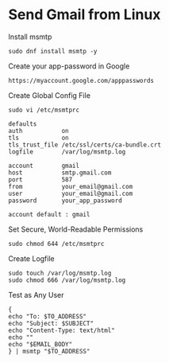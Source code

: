 # Send Gmail from Linux

Install msmtp
```
sudo dnf install msmtp -y
```
Create your app-password in Google
```
https://myaccount.google.com/apppasswords
```

Create Global Config File
```
sudo vi /etc/msmtprc
```
```
defaults
auth           on
tls            on
tls_trust_file /etc/ssl/certs/ca-bundle.crt
logfile        /var/log/msmtp.log

account        gmail
host           smtp.gmail.com
port           587
from           your_email@gmail.com
user           your_email@gmail.com
password       your_app_password

account default : gmail
```

Set Secure, World-Readable Permissions
```
sudo chmod 644 /etc/msmtprc
```

Create Logfile
```
sudo touch /var/log/msmtp.log
sudo chmod 666 /var/log/msmtp.log
```

Test as Any User
```
{
echo "To: $TO_ADDRESS"
echo "Subject: $SUBJECT"
echo "Content-Type: text/html"
echo ""
echo "$EMAIL_BODY"
} | msmtp "$TO_ADDRESS"
```

